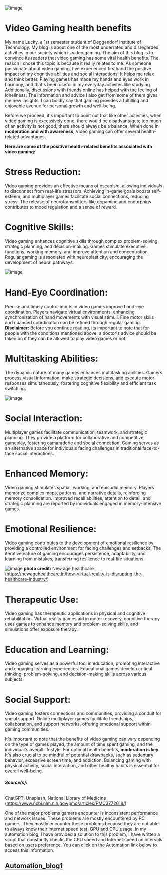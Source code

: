 ![image](https://github.com/23W-GBAC/Boves556_Lucky/assets/148862792/6f942e35-2a2d-4da0-81d6-59e37749596f)
# Video Gaming health benefits
My name Lucky, a 1st semester student of Deggendorf Institute of Technology. My blog is about one of the most underrated and disregarded activities in our society which is video gaming. The aim of this blog is to convince its readers that video gaming has some vital health benefits. The reason I chose this topic is because it really relates to me. As someone passionate about video gaming, I've experienced firsthand the positive impact on my cognitive abilities and social interactions. It helps me relax and think better. Playing games has made my hands and eyes work in harmony, and that's been useful in my everyday activites like studying. Additionally, discussions with friends online has helped with the feeling of loneliness. The information and advice I also get from some of them gives me new insights. I can boldly say that gaming provides a fulfilling and enjoyable avenue for personal growth and well-being.


Before we proceed, it's important to point out that like other activities, when video gaming is excessively done, there would be disadvantages; too much of an activity is not good, there should always be a balance. When done in **moderation and with awareness**, Video gaming can offer several health-related advantages. 

**Here are some of the positive health-related benefits associated with video gaming:**
# Stress Reduction:
Video gaming provides an effective means of escapism, allowing individuals to disconnect from real-life stressors. Achieving in-game goals boosts self-esteem, and multiplayer games facilitate social connections, reducing stress. The release of neurotransmitters like dopamine and endorphins contributes to mood regulation and a sense of reward.

# Cognitive Skills:
Video gaming enhances cognitive skills through complex problem-solving, strategic planning, and decision-making. Games stimulate executive functions, working memory, and improve attention and concentration. Regular gaming is associated with neuroplasticity, encouraging the development of neural pathways.

![image](https://github.com/23W-GBAC/Boves556_Lucky/assets/148862792/aed2e835-a4b7-40d1-9320-85a31980477d)

# Hand-Eye Coordination:
Precise and timely control inputs in video games improve hand-eye coordination. Players navigate virtual environments, enhancing synchronization of hand movements with visual stimuli. Fine motor skills and nuanced coordination can be refined through regular gaming.
**Disclaimer:** Before you continue reading, its important to note that for people with the conditions mentioned above, a doctor's advice should be taken on if they can be allowed to play video games or not.

# Multitasking Abilities:
The dynamic nature of many games enhances multitasking abilities. Gamers process visual information, make strategic decisions, and execute motor responses simultaneously, fostering cognitive flexibility and efficient task switching.

![image](https://github.com/23W-GBAC/Boves556_Lucky/assets/148862792/9adb6264-7f86-443e-8b57-cad5ff2ee688)

# Social Interaction:
Multiplayer games facilitate communication, teamwork, and strategic planning. They provide a platform for collaborative and competitive gameplay, fostering camaraderie and social connection. Gaming serves as an alternative space for individuals facing challenges in traditional face-to-face social interactions.

# Enhanced Memory:
Video gaming stimulates spatial, working, and episodic memory. Players memorize complex maps, patterns, and narrative details, reinforcing memory consolidation. Improved recall abilities, attention to detail, and strategic planning are reported by individuals engaged in memory-intensive games.

# Emotional Resilience:
Video gaming contributes to the development of emotional resilience by providing a controlled environment for facing challenges and setbacks. The iterative nature of gaming encourages persistence, adaptability, and learning from mistakes, transferring resilience to real-life situations.

![image](https://github.com/23W-GBAC/Boves556_Lucky/assets/148862792/84cbc658-2dff-46a1-96ba-d8bc04fc7184) 
**photo credit:** New age healthcare (https://newagehealthcare.in/how-virtual-reality-is-disrupting-the-healthcare-industry/)

# Therapeutic Use:
Video gaming has therapeutic applications in physical and cognitive rehabilitation. Virtual reality games aid in motor recovery, cognitive therapy uses games to enhance memory and problem-solving skills, and simulations offer exposure therapy.

# Education and Learning:
Video gaming serves as a powerful tool in education, promoting interactive and engaging learning experiences. Educational games develop critical thinking, problem-solving, and decision-making skills across various subjects.

# Social Support:
Video gaming fosters connections and communities, providing a conduit for social support. Online multiplayer games facilitate friendships, collaboration, and support networks, offering emotional support within gaming communities.


It's important to note that the benefits of video gaming can vary depending on the type of games played, the amount of time spent gaming, and the individual's overall lifestyle. For optimal health benefits, **moderation is key**. It's also crucial to be mindful of potential drawbacks, such as sedentary behavior, excessive screen time, and addiction. Balancing gaming with physical activity, social interaction, and other healthy habits is essential for overall well-being.

###### **Source(s):** 
ChatGPT, Unsplash, National Library of Medicine (https://www.ncbi.nlm.nih.gov/pmc/articles/PMC3772618/)

One of the major problems gamers encounter is inconsistent performance and network issues. These problems are mostly encountered by PC gamers. They mostly encounter these problems because they are not able to always know their internet speed test, GPU and CPU usage. In my automation blog, I have provided a solution to this problem, I have written a script that constantly checks the CPU speed and Internet speed on intervals based on users preference. You can click on the Automation link below to access this information.

## [Automation_blog1](Automation_0.1.md)
